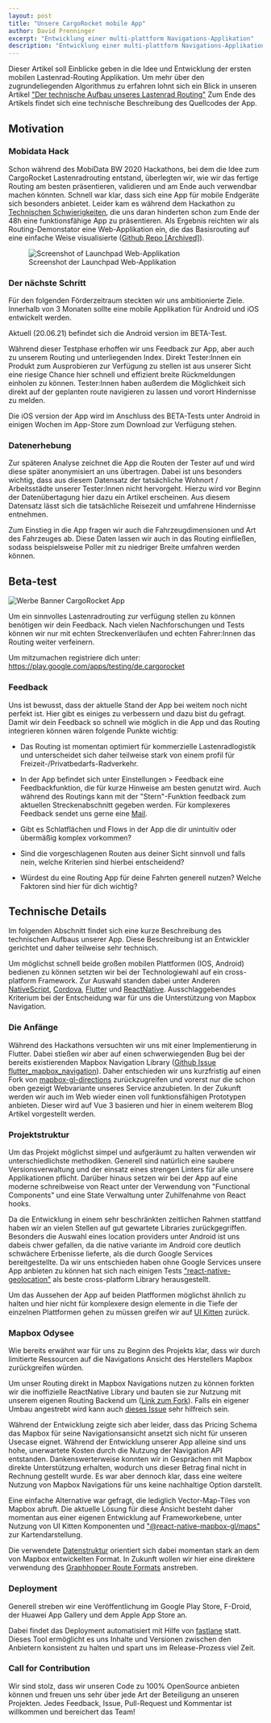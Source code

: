 ```yaml
---
layout: post
title: "Unsere CargoRocket mobile App"
author: David Prenninger
excerpt: "Entwicklung einer multi-plattform Navigations-Applikation"
description: "Entwicklung einer multi-plattform Navigations-Applikation"
---
```


Dieser Artikel soll Einblicke geben in die Idee und Entwicklung der ersten mobilen Lastenrad-Routing Applikation. Um mehr über den zugrundeliegenden Algorithmus zu erfahren lohnt sich ein Blick in unseren Artikel ["Der technische Aufbau unseres Lastenrad Routing"](https://cargorocket.de/2021/05/31/routing.html)
Zum Ende des Artikels findet sich eine technische Beschreibung des Quellcodes der App. 

## Motivation

### Mobidata Hack
Schon während des MobiData BW 2020 Hackathons, bei dem die Idee zum CargoRocket Lastenradrouting entstand, überlegten wir, wie wir das fertige Routing am besten präsentieren, validieren und am Ende auch verwendbar machen könnten. Schnell war klar, dass sich eine App für mobile Endgeräte sich besonders anbietet. Leider kam es während dem Hackathon zu [Technischen Schwierigkeiten](###Startschwierigkeiten), die uns daran hinderten schon zum Ende der 48h eine funktionsfähige App zu präsentieren. Als Ergebnis reichten wir als Routing-Demonstator eine Web-Applikation ein, die das Basisrouting auf eine einfache Weise visualisierte ([Github Repo [Archived]](https://github.com/CargoRocket/Launchpad)).

<figure>
  <img alt="Screenshot of Launchpad Web-Applikation" src="/assets/images/launchpad-1.0.png" style="max-width: 100%;" />
  <figcaption>Screenshot der Launchpad Web-Applikation</figcaption>
</figure> 

### Der nächste Schritt
Für den folgenden Förderzeitraum steckten wir uns ambitionierte Ziele. Innerhalb von 3 Monaten sollte eine mobile Applikation für Android und iOS entwickelt werden.

Aktuell (20.06.21) befindet sich die Android version im BETA-Test.

Während dieser Testphase erhoffen wir uns Feedback zur App, aber auch zu unserem Routing und unterliegenden Index.
Direkt Tester:Innen ein Produkt zum Ausprobieren zur Verfügung zu stellen ist aus unserer Sicht eine riesige Chance hier schnell und effizient breite Rückmeldungen einholen zu können.
Tester:Innen haben außerdem die Möglichkeit sich direkt auf der geplanten route navigieren zu lassen und vorort Hindernisse zu melden.

Die iOS version der App wird im Anschluss des BETA-Tests unter Android in einigen Wochen im App-Store zum Download zur Verfügung stehen.

### Datenerhebung

Zur späteren Analyse zeichnet die App die Routen der Tester auf und wird diese später anonymisiert an uns übertragen. Dabei ist uns besonders wichtig, dass aus diesem Datensatz der tatsächliche Wohnort / Arbeitsstädte unserer Tester:Innen nicht hervorgeht. Hierzu wird vor Beginn der Datenübertagung hier dazu ein Artikel erscheinen. Aus diesem Datensatz lässt sich die tatsächliche Reisezeit und umfahrene Hindernisse entnehmen.

Zum Einstieg in die App fragen wir auch die Fahrzeugdimensionen und Art des Fahrzeuges ab. Diese Daten lassen wir auch in das Routing einfließen, sodass beispielsweise Poller mit zu niedriger Breite umfahren werden können.

## Beta-test

<img alt="Werbe Banner CargoRocket App" src="/assets/images/app-Banner-1.png" style="max-width: 100%;" />

Um ein sinnvolles Lastenradrouting zur verfügung stellen zu können benötigen wir dein Feedback. Nach vielen Nachforschungen und Tests können wir nur mit echten Streckenverläufen und echten Fahrer:Innen das Routing weiter verfeinern.

Um mitzumachen registriere dich unter: https://play.google.com/apps/testing/de.cargorocket

### Feedback

Uns ist bewusst, dass der aktuelle Stand der App bei weitem noch nicht perfekt ist. Hier gibt es einiges zu verbessern und dazu bist du gefragt.
Damit wir dein Feedback so schnell wie möglich in die App und das Routing integrieren können wären folgende Punkte wichtig:

* Das Routing ist momentan optimiert für kommerzielle Lastenradlogistik und unterscheidet sich daher teilweise stark von einem profil für Freizeit-/Privatbedarfs-Radverkehr.

* In der App befindet sich unter Einstellungen > Feedback eine Feedbackfunktion, die für kurze Hinweise am besten genutzt wird. Auch während des Routings kann mit der "Stern"-Funktion feedback zum aktuellen Streckenabschnitt gegeben werden. Für komplexeres Feedback sendet uns gerne eine [Mail](mailto:team+playweb@cargorocket.de?subject=%5BAPP-BETA%5D%20Feedback).

* Gibt es Schlatflächen und Flows in der App die dir unintuitiv oder übermäßig komplex vorkommen?

* Sind die vorgeschlagenen Routen aus deiner Sicht sinnvoll und falls nein, welche Kriterien sind hierbei entscheidend?

* Würdest du eine Routing App für deine Fahrten generell nutzen? Welche Faktoren sind hier für dich wichtig?

## Technische Details

Im folgenden Abschnitt findet sich eine kurze Beschreibung des technischen Aufbaus unserer App. Diese Beschreibung ist an Entwickler gerichtet und daher teilweise sehr technisch.

Um möglichst schnell beide großen mobilen Plattformen (IOS, Android) bedienen zu können setzten wir bei der Technologiewahl auf ein cross-platform Framework. Zur Auswahl standen dabei unter Anderen [NativeScript](https://nativescript.org/), [Cordova](https://cordova.apache.org/), [Flutter](https://flutter.dev/) und [ReactNative](https://reactnative.dev/).
Ausschlaggebendes Kriterium bei der Entscheidung war für uns die Unterstützung von Mapbox Navigation.

### Die Anfänge
Während des Hackathons versuchten wir uns mit einer Implementierung in Flutter. Dabei stießen wir aber auf einen schwerwiegenden Bug bei der bereits existierenden Mapbox Navigation Library ([Github Issue flutter_mapbox_navigation](https://github.com/eopeter/flutter_mapbox_navigation/issues/103#issuecomment-823917948)).
Daher entschieden wir uns kurzfristig auf einen Fork von [mapbox-gl-directions](https://github.com/mapbox/mapbox-gl-directions) zurückzugreifen und vorerst nur die schon oben gezeigt Webvariante unseres Service anzubieten.
In der Zukunft werden wir auch im Web wieder einen voll funktionsfähigen Prototypen anbieten. Dieser wird auf Vue 3 basieren und hier in einem weiterem Blog Artikel vorgestellt werden.

### Projektstruktur

Um das Projekt möglichst simpel und aufgeräumt zu halten verwenden wir unterschiedlichste methodiken. Generell sind natürlich eine saubere Versionsverwaltung und der einsatz eines strengen Linters für alle unsere Applikationen pflicht. Darüber hinaus setzen wir bei der App auf eine moderne schreibweise von React unter der Verwendung von "Functional Components" und eine State Verwaltung unter Zuhilfenahme von React hooks.

Da die Entwicklung in einem sehr beschränkten zeitlichen Rahmen stattfand haben wir an vielen Stellen auf gut gewartete Libraries zurückgegriffen.
Besonders die Auswahl eines location providers unter Android ist uns dabeis chwer gefallen, da die native variante im Android core deutlich schwächere Erbenisse lieferte, als die durch Google Services bereitgestellte. Da wir uns entschieden haben ohne Google Services unsere App anbieten zu können hat sich nach einigen Tests ["react-native-geolocation"](https://github.com/react-native-geolocation/react-native-geolocation) als beste cross-platform Library herausgestellt.

Um das Aussehen der App auf beiden Platfformen möglichst ähnlich zu halten und hier nicht für komplexere design elemente in die Tiefe der einzelnen Plattformen gehen zu müssen greifen wir auf [UI Kitten](https://akveo.github.io/react-native-ui-kitten/) zurück.

### Mapbox Odysee

Wie bereits erwähnt war für uns zu Beginn des Projekts klar, dass wir durch limitierte Ressourcen auf die Navigations Ansicht des Herstellers Mapbox zurückgreifen würden.

Um unser Routing direkt in Mapbox Navigations nutzen zu können forkten wir die inoffizielle ReactNative Library und bauten sie zur Nutzung mit unserem eigenen Routing Backend um ([Link zum Fork](https://github.com/CargoRocket/react-native-mapbox-navigation)). Falls ein eigener Umbau angestrebt wird kann auch [dieses Issue](https://github.com/mapbox/mapbox-java/issues/1219) sehr hilfreich sein.

Während der Entwicklung zeigte sich aber leider, dass das Pricing Schema das Mapbox für seine Navigationsansicht ansetzt sich nicht für unseren Usecase eignet.
Während der Entwicklung unserer App alleine sind uns hohe, unerwartete Kosten durch die Nutzung der Navigation API entstanden. Dankenswerterweise konnten wir in Gesprächen mit Mapbox direkte Unterstützung erhalten, wodurch uns dieser Betrag final nicht in Rechnung gestellt wurde. Es war aber dennoch klar, dass eine weitere Nutzung von Mapbox Navigations für uns keine nachhaltige Option darstellt.

Eine einfache Alternative war gefragt, die lediglich Vector-Map-Tiles von Mapbox abruft. Die aktuelle Lösung für diese Ansicht besteht daher momentan aus einer eigenen Entwicklung auf Frameworkebene, unter Nutzung von UI Kitten Komponenten und ["@react-native-mapbox-gl/maps"](https://github.com/react-native-mapbox-gl/maps) zur Kartendarstellung.

Die verwendete [Datenstruktur](https://docs.mapbox.com/help/getting-started/directions/) orientiert sich dabei momentan stark an dem von Mapbox entwickelten Format. In Zukunft wollen wir hier eine direktere verwendung des [Graphhopper Route Formats](https://docs.graphhopper.com/) anstreben.

### Deployment

Generell streben wir eine Veröffentlichung im Google Play Store, F-Droid, der Huawei App Gallery und dem Apple App Store an.

Dabei findet das Deployment automatisiert mit Hilfe von [fastlane](https://fastlane.tools/) statt. Dieses Tool ermöglicht es uns Inhalte und Versionen zwischen den Anbietern konsistent zu halten und spart uns im Release-Prozess viel Zeit.

### Call for Contribution

Wir sind stolz, dass wir unseren Code zu 100% OpenSource anbieten können und freuen uns sehr über jede Art der Beteiligung an unseren Projekten. Jedes Feedback, Issue, Pull-Request und Kommentar ist willkommen und bereichert das Team!
